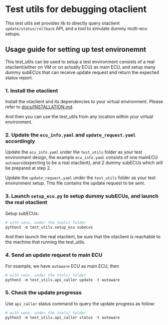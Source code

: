 # Test utils for debugging otaclient

This test utils set provides lib to directly query otaclient `update/status/rollback` API, and a tool to simulate dummy multi-ecu setups.

## Usage guide for setting up test environemnt

This test_utils can be used to setup a test environment consists of a real otaclient(either on VM or on actually ECU) as main ECU,
and setup many dummy subECUs that can receive update request and return the expected status report.

### 1. Install the otaclient

Install the otaclient and its dependencies to your virtual environment.
Please refer to [docs/INSTALLATION.md](docs/INSTALLATION.md).

And then you can use the test_utils from any location within your virtual environment.

### 2. Update the `ecu_info.yaml` and `update_request.yaml` accordingly

Update the `ecu_info.yaml` under the `test_utils` folder as your test environment design,
the example `ecu_info.yaml` consists of one mainECU `autoware`(expecting to be a real otaclient),
and 2 dummy subECUs which will be prepared at step 2.

Update the `update_request.yaml` under the `test_utils` folder as your test environment setup.
This file contains the update request to be sent.

### 3. Launch `setup_ecu.py` to setup dummy subECUs, and launch the real otaclient

Setup subECUs:

```python
# with venv, under the tools/ folder
python3 -m test_utils.setup_ecu subecus
```

And then launch the real otaclient, be sure that the otaclient is reachable to the machine
that running the test_utils.

### 4. Send an update request to main ECU

For example, we have `autoware` ECU as main ECU, then

```python
# with venv, under the tools/ folder
python3 -m test_utils.api_caller update -t autoware
```

### 5. Check the update progresss

Use `api_caller` status command to query the update progress as follow:

```python
# with venv, under the tools/ folder
python3 -m test_utils.api_caller status -t autoware
```
